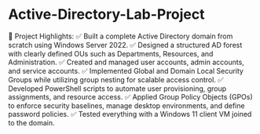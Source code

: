 # Active-Directory-Lab-Project

🔧 Project Highlights:
✅ Built a complete Active Directory domain from scratch using Windows Server 2022.
✅ Designed a structured AD forest with clearly defined OUs such as Departments, Resources, and Administration.
✅ Created and managed user accounts, admin accounts, and service accounts.
✅ Implemented Global and Domain Local Security Groups while utilizing group nesting for scalable access control.
✅ Developed PowerShell scripts to automate user provisioning, group assignments, and resource access.
✅ Applied Group Policy Objects (GPOs) to enforce security baselines, manage desktop environments, and define password policies.
✅ Tested everything with a Windows 11 client VM joined to the domain.
